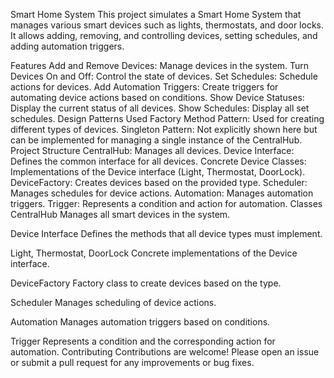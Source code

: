 Smart Home System
This project simulates a Smart Home System that manages various smart devices such as lights, thermostats, and door locks. It allows adding, removing, and controlling devices, setting schedules, and adding automation triggers.

Features
Add and Remove Devices: Manage devices in the system.
Turn Devices On and Off: Control the state of devices.
Set Schedules: Schedule actions for devices.
Add Automation Triggers: Create triggers for automating device actions based on conditions.
Show Device Statuses: Display the current status of all devices.
Show Schedules: Display all set schedules.
Design Patterns Used
Factory Method Pattern: Used for creating different types of devices.
Singleton Pattern: Not explicitly shown here but can be implemented for managing a single instance of the CentralHub.
Project Structure
CentralHub: Manages all devices.
Device Interface: Defines the common interface for all devices.
Concrete Device Classes: Implementations of the Device interface (Light, Thermostat, DoorLock).
DeviceFactory: Creates devices based on the provided type.
Scheduler: Manages schedules for device actions.
Automation: Manages automation triggers.
Trigger: Represents a condition and action for automation.
Classes
CentralHub
Manages all smart devices in the system.

Device Interface
Defines the methods that all device types must implement.

Light, Thermostat, DoorLock
Concrete implementations of the Device interface.

DeviceFactory
Factory class to create devices based on the type.

Scheduler
Manages scheduling of device actions.

Automation
Manages automation triggers based on conditions.

Trigger
Represents a condition and the corresponding action for automation.
Contributing
Contributions are welcome! Please open an issue or submit a pull request for any improvements or bug fixes.
